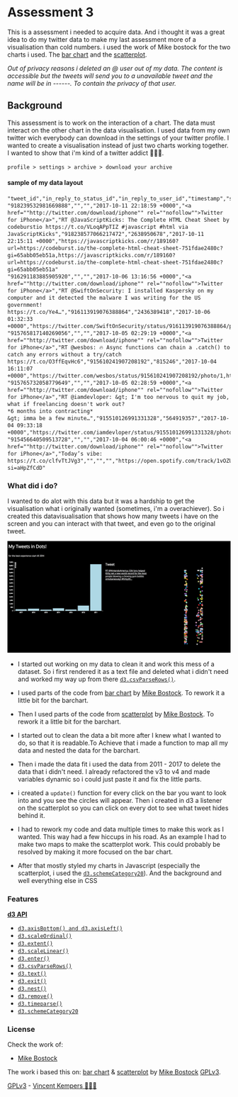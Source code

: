 # Assessment 3

This is a assessment i needed to acquire data. And i thought it was a great idea to do my twitter data to make my last assessment more of a visualisation than cold numbers. i used the work of Mike bostock for the two charts i used. The [bar chart](https://bl.ocks.org/mbostock/3885304) and the [scatterplot](https://bl.ocks.org/mbostock/3887118).

_Out of privacy reasons i deleted an @ user out of my data. The content is accessible but the tweets will send you to a unavailable tweet and the name will be in ------. To contain the privacy of that user._

## Background

This assessment is to work on the interaction of a chart. The data must interact on the other chart in the data visualisation. I used data from my own twitter wich everybody can download in the settings of your twitter profile. I wanted to create a visualisation instead of just two charts working together. I wanted to show that i'm kind of a twitter addict  🤷🏽‍♂️.

`profile > settings > archive > download your archive`

#### sample of my data layout

```csv
"tweet_id","in_reply_to_status_id","in_reply_to_user_id","timestamp","source","text","retweeted_status_id","retweeted_status_user_id","retweeted_status_timestamp","expanded_urls"
"918239532981669888","","","2017-10-11 22:18:59 +0000","<a href=""http://twitter.com/download/iphone"" rel=""nofollow"">Twitter for iPhone</a>","RT @JavaScriptKicks: The Complete HTML Cheat Sheet by codeburstio https://t.co/VLoqAPpTIZ #javascript #html via JavaScriptKicks","918238577066217472","2638950678","2017-10-11 22:15:11 +0000","https://javascriptkicks.com/r/189160?url=https://codeburst.io/the-complete-html-cheat-sheet-751fdae2480c?gi=65abb05eb51a,https://javascriptkicks.com/r/189160?url=https://codeburst.io/the-complete-html-cheat-sheet-751fdae2480c?gi=65abb05eb51a"
"916291183885905920","","","2017-10-06 13:16:56 +0000","<a href=""http://twitter.com/download/iphone"" rel=""nofollow"">Twitter for iPhone</a>","RT @SwiftOnSecurity: I installed Kaspersky on my computer and it detected the malware I was writing for the US government! https://t.co/Ye4…","916113919076388864","2436389418","2017-10-06 01:32:33 +0000","https://twitter.com/SwiftOnSecurity/status/916113919076388864/photo/1"
"915765817140269056","","","2017-10-05 02:29:19 +0000","<a href=""http://twitter.com/download/iphone"" rel=""nofollow"">Twitter for iPhone</a>","RT @wesbos: 🔥 Async functions can chain a .catch() to catch any errors without a try/catch https://t.co/O3ffEqvHc6","915610241907208192","815246","2017-10-04 16:11:07 +0000","https://twitter.com/wesbos/status/915610241907208192/photo/1,https://twitter.com/wesbos/status/915610241907208192/photo/1"
"915765732058779649","","","2017-10-05 02:28:59 +0000","<a href=""http://twitter.com/download/iphone"" rel=""nofollow"">Twitter for iPhone</a>","RT @iamdevloper: &gt; I'm too nervous to quit my job, what if freelancing doesn't work out?
*6 months into contracting*
&gt; imma be a few minute…","915510126991331328","564919357","2017-10-04 09:33:18 +0000","https://twitter.com/iamdevloper/status/915510126991331328/photo/1"
"915456640509513728","","","2017-10-04 06:00:46 +0000","<a href=""http://twitter.com/download/iphone"" rel=""nofollow"">Twitter for iPhone</a>","Today’s vibe:  https://t.co/clfvTtJVg3","","","","https://open.spotify.com/track/1vOZUvVZRrveuom1RLhBF0?si=aHpZfCdD"
```

### What did i do?

I wanted to do alot with this data but it was a hardship to get the visualisation what i originally wanted (sometimes, i'm a overachiever). 
So i created this datavisualisation that shows how many tweets i have on the screen and you can interact with that tweet, and even go to the original tweet. 

![result of this code](preview.png)


*	I started out working on my data to clean it and work this mess of a dataset. So i first rendered it as a text file and deleted what i didn't need and worked my way up from there [`d3.csvParseRows()`](https://github.com/d3/d3-dsv/blob/master/README.md#csvParseRows).

*	I used parts of the code from [bar chart](https://bl.ocks.org/mbostock/3885304)  by [Mike Bostock](https://github.com/mbostock). To rework it a little bit for the barchart.

*	Then I used parts of the code from [scatterplot](https://bl.ocks.org/mbostock/3887118) by [Mike Bostock](https://github.com/mbostock). To rework it a little bit for the barchart.

*	I started out to clean the data a bit more after I knew what I wanted to do, so that it is readable.To Achieve that i made a function to map all my data and nested the data for the barchart. 

*	Then i made the data fit i used the data from 2011 - 2017 to delete the data that i didn't need. I already refactored the v3 to v4 and made variables dynamic so i could just paste it and fix the little parts.

*	 i created a `update()` function for every click on the bar you want to look into and you see the circles will appear. Then i created in d3 a listener on the scatterplot so you can click on every dot to see what tweet hides behind it.

* I had to rework my code and data multiple times to make this work as I wanted. This way had a few hiccups in his road. As an example I had to make two maps to make the scatterplot work. This could probably be resolved by making it more focused on the bar chart. 

*	After that mostly styled my charts in Javascript (especially the scatterplot, i used the [`d3.schemeCategory20`](https://github.com/d3/d3-scale/blob/master/README.md#schemeCategory20)). And the background and well everything else in CSS

### Features

[**d3 API**](https://github.com/d3/d3/blob/master/API.md)
* [`d3.axisBottom() and d3.axisLeft()`](https://github.com/d3/d3-axis/blob/master/README.md)
* [`d3.scaleOrdinal()`](https://github.com/d3/d3-3.x-api-reference/blob/master/Ordinal-Scales.md#ordinal)
* [`d3.extent()`](https://github.com/d3/d3-array/blob/master/README.md#extent)
* [`d3.scaleLinear()`](https://github.com/d3/d3-scale/blob/master/README.md#scaleLinear)
* [`d3.enter()`](https://github.com/d3/d3-selection/blob/master/README.md#selection_enter)
* [`d3.csvParseRows()`](https://github.com/d3/d3-dsv/blob/master/README.md#csvParseRows)
* [`d3.text()`](https://github.com/d3/d3-request/blob/master/README.md#text)
* [`d3.exit()`](https://github.com/d3/d3-selection/blob/master/README.md#selection_exit)
*	[`d3.nest()`](https://github.com/d3/d3-collection/blob/master/README.md#nests)
*	[`d3.remove()`](https://github.com/d3/d3-transition/blob/master/README.md#transition_remove)
* [`d3.timeparse()`](https://github.com/d3/d3-time-format/blob/master/README.md#timeParse)
* [`d3.schemeCategory20`](https://github.com/d3/d3-scale/blob/master/README.md#schemeCategory20)

### License

Check the work of: 
* [Mike Bostock](https://github.com/mbostock)

The work i based this on:  [bar chart](https://bl.ocks.org/mbostock/3885304) & [scatterplot](https://bl.ocks.org/mbostock/3887118) by [Mike Bostock](https://github.com/mbostock) [GPLv3](https://opensource.org/licenses/GPL-3.0).


[GPLv3](https://choosealicense.com/licenses/gpl-3.0/) -  [Vincent Kempers 👨🏽‍💻](https://twitter.com/_Vintelligent)
